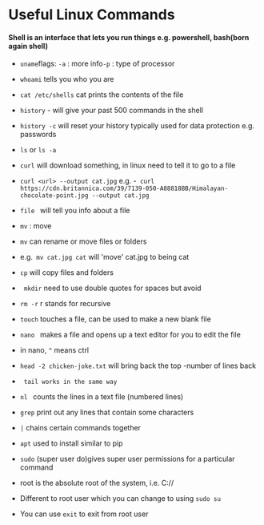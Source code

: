 # Useful Linux Commands

#### Shell is an interface that lets you run things e.g. powershell, bash(born again shell)
- ```uname```flags: `-a` : more info`-p` : type of processor
- `whoami` tells you who you are

- ```cat /etc/shells``` cat prints the contents of the file
- ```history``` - will give your past 500 commands in the shell 
- ```history -c``` will reset your history typically used for data protection e.g. passwords
- ```ls``` or ```ls -a```
- ```curl``` will download something, in linux need to tell it to go to a file
- ```curl <url> --output cat.jpg``` e.g. 
-``` curl https://cdn.britannica.com/39/7139-050-A88818BB/Himalayan-chocolate-point.jpg --output cat.jpg```
- ```file ``` will tell you info about a file 
- ```mv``` : move 
- ```mv``` can rename or move files or folders
- e.g.``` mv cat.jpg cat``` will 'move' cat.jpg to being cat
- ``` cp ``` will copy files and folders
- ``` mkdir``` need to use double quotes for spaces but avoid 
- ```rm -r``` r stands for recursive 
- ``` touch ``` touches a file, can be used to make a new blank file
- ```nano ``` makes a file and opens up a text editor for you to edit the file
- in nano, `^` means ctrl
- ```head -2 chicken-joke.txt``` will bring back the top -number of lines back
- ``` tail works in the same way```
- ```nl ``` counts the lines in a text file (numbered lines)
- ``` grep ``` print out any lines that contain some characters
- ```|``` chains certain commands together
- ``` apt ``` used to install similar to pip
- ``` sudo ``` (super user do)gives super user permissions for a particular command
- root is the absolute root of the system, i.e. C://
- Different to root user which you can change to using `sudo su`
- You can use `exit` to exit from root user